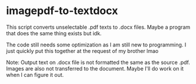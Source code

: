 # imagepdf-to-textdocx
 
This script converts unselectable .pdf texts to .docx files. Maybe a program that does the same thing exists but idk.

The code still needs some optimization as I am still new to programming. I just quickly put this together at the request of my brother lmao


Note: Output text on .docx file is not formatted the same as the source .pdf. Images are also not transferred to the document. Maybe I'll do work on it when I can figure it out.
